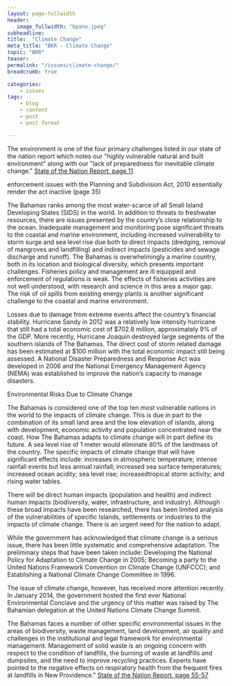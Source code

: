 ```yaml
---
layout: page-fullwidth
header:
   image_fullwidth: "bpano.jpeg"
subheadline:
title:  "Climate Change"
meta_title: "BKR - Climate Change"
topic: "BKR"
teaser: 
permalink: "/issues/climate-change/"
breadcrumb: true

categories:
    - issues
tags:
    - blog
    - content
    - post
    - post format

---
```

The environment is one of the four primary challenges listed in our state of the nation report which notes our "highly vulnerable natural and built environment" along with our "lack of preparedness for inevitable climate change." [State of the Nation Report, page 11][1]

enforcement issues with the Planning and Subdivision Act, 2010 essentially render the act inactive (page 35)

The Bahamas ranks among the most water-scarce of all Small Island Developing States (SIDS) in the world. In addition to threats to freshwater resources, there are issues presented by the country’s close relationship to the ocean. Inadequate management and monitoring pose significant threats to the coastal and marine environment, including increased vulnerability to storm  surge and sea level rise due both to direct impacts (dredging, removal of mangroves and landfilling) and indirect impacts (pesticides and sewage discharge and runoff). The Bahamas is overwhelmingly a marine country, both in its location and biological diversity, which presents important challenges. Fisheries policy and management are ill equipped and enforcement of regulations is weak. The effects of fisheries activities are not well understood, with research and science in this area a major gap. The risk of oil spills from existing energy plants is another significant challenge to the coastal and marine environment. 

Losses due to damage from extreme events affect the country’s financial stability. Hurricane Sandy in 2012 was a relatively low intensity hurricane that still had a total economic cost of $702.8 million, approximately 9% of the GDP. More recently, Hurricane Joaquin destroyed large segments of the southern islands of The Bahamas. The direct cost of storm related damage has been estimated at $100 million with the total economic impact still being assessed. A National Disaster Preparedness and Response Act was developed in 2006 and the National Emergency Management Agency (NEMA) was established to improve the nation’s capacity to manage disasters. 

Environmental Risks Due to Climate Change

The Bahamas is considered one of the top ten most vulnerable nations in the world to the impacts of climate change. This is due in part to the combination of its small land area and the low elevation of islands, along with development, economic activity and population concentrated near the coast. How The Bahamas adapts to climate change will in part define its future. A sea level rise of 1 meter would eliminate 80% of the landmass of the country. The specific impacts of climate change that will have significant effects include:
increases in atmospheric temperature; intense rainfall events but less annual rainfall;
increased sea surface temperatures; 
increased ocean acidity; 
sea level rise; 
increasedtropical storm activity; 
and rising water tables. 

There will be direct human impacts (population and health) and indirect human impacts (biodiversity, water, infrastructure, and industry). Although these broad impacts have been researched, there has been limited analysis of the vulnerabilities of specific Islands, settlements or industries to the impacts of climate change. There is an urgent need for the nation to adapt.

While the government has acknowledged that climate change is a serious issue, there has been little systematic and comprehensive adaptation. The preliminary steps that have been taken include:
Developing the National Policy for Adaptation to Climate Change in 2005;
Becoming a party to the United Nations Framework Convention on Climate
Change (UNFCCC); 
and Establishing a National Climate Change Committee in 1996.

The issue of climate change, however, has received more attention recently. In January 2014, the government hosted the first ever National Environmental Conclave and the urgency of this matter was raised by The Bahamian delegation at the United Nations Climate Change Summit.

The Bahamas faces a number of other specific environmental issues in the areas of
biodiversity, waste management, land development, air quality and challenges in the
institutional and legal framework for environmental management. Management of solid waste is an ongoing concern with respect to the condition of landfills, the burning of waste at landfills and dumpsites, and the need to improve recycling practices. Experts have pointed to the negative effects on respiratory health from the frequent fires at landfills in New Providence." [State of the Nation Report, page 55-57][1]

[1]: http://www.vision2040bahamas.org/media/uploads/State_of_the_Nation_Summary_Report.pdf